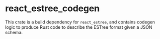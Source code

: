 # react_estree_codegen

This crate is a build dependency for `react_estree`, and contains codegen logic to produce Rust code to describe the ESTree format
given a JSON schema.